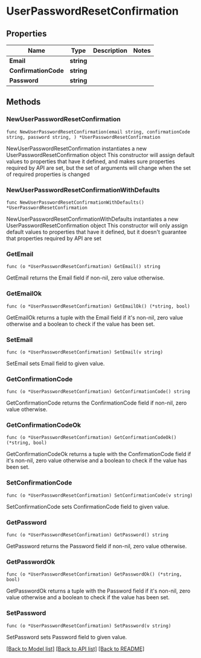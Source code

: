 # UserPasswordResetConfirmation

## Properties

Name | Type | Description | Notes
------------ | ------------- | ------------- | -------------
**Email** | **string** |  | 
**ConfirmationCode** | **string** |  | 
**Password** | **string** |  | 

## Methods

### NewUserPasswordResetConfirmation

`func NewUserPasswordResetConfirmation(email string, confirmationCode string, password string, ) *UserPasswordResetConfirmation`

NewUserPasswordResetConfirmation instantiates a new UserPasswordResetConfirmation object
This constructor will assign default values to properties that have it defined,
and makes sure properties required by API are set, but the set of arguments
will change when the set of required properties is changed

### NewUserPasswordResetConfirmationWithDefaults

`func NewUserPasswordResetConfirmationWithDefaults() *UserPasswordResetConfirmation`

NewUserPasswordResetConfirmationWithDefaults instantiates a new UserPasswordResetConfirmation object
This constructor will only assign default values to properties that have it defined,
but it doesn't guarantee that properties required by API are set

### GetEmail

`func (o *UserPasswordResetConfirmation) GetEmail() string`

GetEmail returns the Email field if non-nil, zero value otherwise.

### GetEmailOk

`func (o *UserPasswordResetConfirmation) GetEmailOk() (*string, bool)`

GetEmailOk returns a tuple with the Email field if it's non-nil, zero value otherwise
and a boolean to check if the value has been set.

### SetEmail

`func (o *UserPasswordResetConfirmation) SetEmail(v string)`

SetEmail sets Email field to given value.


### GetConfirmationCode

`func (o *UserPasswordResetConfirmation) GetConfirmationCode() string`

GetConfirmationCode returns the ConfirmationCode field if non-nil, zero value otherwise.

### GetConfirmationCodeOk

`func (o *UserPasswordResetConfirmation) GetConfirmationCodeOk() (*string, bool)`

GetConfirmationCodeOk returns a tuple with the ConfirmationCode field if it's non-nil, zero value otherwise
and a boolean to check if the value has been set.

### SetConfirmationCode

`func (o *UserPasswordResetConfirmation) SetConfirmationCode(v string)`

SetConfirmationCode sets ConfirmationCode field to given value.


### GetPassword

`func (o *UserPasswordResetConfirmation) GetPassword() string`

GetPassword returns the Password field if non-nil, zero value otherwise.

### GetPasswordOk

`func (o *UserPasswordResetConfirmation) GetPasswordOk() (*string, bool)`

GetPasswordOk returns a tuple with the Password field if it's non-nil, zero value otherwise
and a boolean to check if the value has been set.

### SetPassword

`func (o *UserPasswordResetConfirmation) SetPassword(v string)`

SetPassword sets Password field to given value.



[[Back to Model list]](../README.md#documentation-for-models) [[Back to API list]](../README.md#documentation-for-api-endpoints) [[Back to README]](../README.md)



